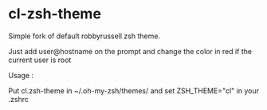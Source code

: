 # cl-zsh-theme

Simple fork of default robbyrussell zsh theme.

Just add user@hostname on the prompt and change the color in red if the current user is root 

Usage :

Put cl.zsh-theme in  ~/.oh-my-zsh/themes/ and set ZSH_THEME="cl" in your .zshrc
